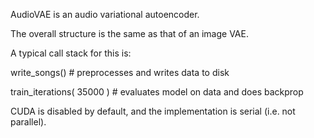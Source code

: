 AudioVAE is an audio variational autoencoder. 

The overall structure is the same as that of an image VAE. 

A typical call stack for this is:


write_songs()                               # preprocesses and writes data to disk

train_iterations( 35000 )                   # evaluates model on data and does backprop


CUDA is disabled by default, and the implementation is serial (i.e. not parallel). 